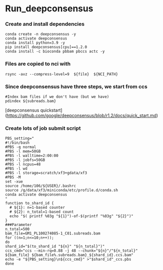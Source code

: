 # Run_deepconsensus
### Create and install dependencies
```
conda create -n deepconsensus -y
conda activate deepconsensus
conda install python=3.9 -y
pip install deepconsensus[cpu]==1.2.0
conda install -c bioconda pbbam pbccs actc -y
```

### Files are copied to nci with 
```
rsync -avz --compress-level=9  ${file}  ${NCI_PATH}
```

### Since deepconsensus have three steps, we start from ccs
```
#Index bam files if we don't have (but we have)
pdindex ${subreads.bam}
```

[deepconsensus quickstart] (https://github.com/google/deepconsensus/blob/r1.2/docs/quick_start.md)

### Create lots of job submit script 

```
PBS_setting="
#!/bin/bash
#PBS -q normal
#PBS -l mem=50GB
#PBS -l walltime=2:00:00
#PBS -l jobfs=50GB
#PBS -l ncpus=48
#PBS -l wd
#PBS -l storage=scratch/xf3+gdata/xf3
#PBS -M
set -xue
source /home/106/${USER}/.bashrc
source /g/data/xf3/miniconda/etc/profile.d/conda.sh 
conda activate deepconsensus
"
function to_shard_id {
  # ${1}: n=1-based counter
  # ${2}: n_total=1-based count
  echo "$( printf %03g "${1}")-of-$(printf "%03g" "${2}")"
}
###Parameter
n_total=500
bam_file=GM1_PL100274085-1_C01.subreads.bam
for ((n=1;n<=10;n++));
do
shard_id="$(to_shard_id "${n}" "${n_total}")"
ccs_cmd="ccs --min-rq=0.88 -j 48 --chunk="${n}"/"${n_total}" ${bam_file} ${bam_file%.subreads.bam}_${shard_id}.ccs.bam"
echo -e "${PBS_setting}\n${ccs_cmd}" >"$shard_id"_ccs.pbs
done
```
